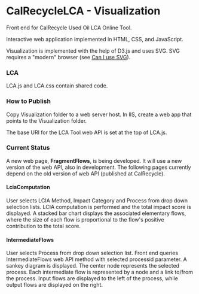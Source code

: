 CalRecycleLCA - Visualization
=============================

Front end for CalRecycle Used Oil LCA Online Tool.

Interactive web application implemented in HTML, CSS, and JavaScript. 

Visualization is implemented with the help of D3.js and uses SVG. SVG requires a "modern" browser (see [Can I use SVG](http://caniuse.com/svg)). 

### LCA

LCA.js and LCA.css contain shared code.

### How to Publish

Copy Visualization folder to a web server host. 
In IIS, create a web app that points to the Visualization folder.

The base URI for the LCA Tool web API is set at the top of LCA.js. 

### Current Status

A new web page, **FragmentFlows**, is being developed. 
It will use a new version of the web API, also in development.
The following pages currently depend on the old version of web API (published at CalRecycle).

#### LciaComputation

User selects LCIA Method, Impact Category and Process from drop down selection lists. LCIA computation is performed and the total impact score is displayed. A stacked bar chart displays the associated elementary flows, where the size of each flow is proportional to the flow's positive contribution to the total score.

#### IntermediateFlows

User selects Process from drop down selection list. Front end queries IntermediateFlows web API method with selected processid parameter. A sankey diagram is displayed. The center node represents the selected process. Each intermediate flow is represented by a node and a link to/from the process. Input flows are displayed to the left of the process, while output flows are displayed on the right.

